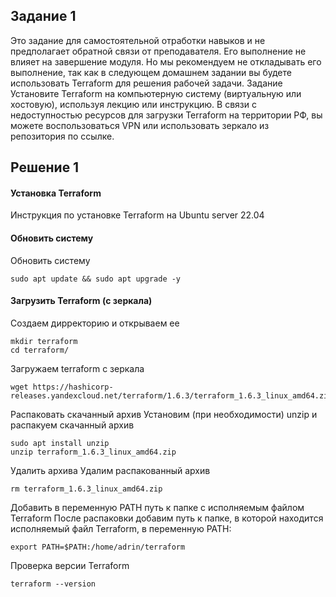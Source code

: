 ## Задание 1
Это задание для самостоятельной отработки навыков и не предполагает обратной связи от преподавателя. Его выполнение не влияет на завершение модуля. Но мы рекомендуем не откладывать его выполнение, так как в следующем домашнем задании вы будете использовать Terraform для решения рабочей задачи.
Задание
Установите Terraform на компьютерную систему (виртуальную или хостовую), используя лекцию или инструкцию.
В связи с недоступностью ресурсов для загрузки Terraform на территории РФ, вы можете воспользоваться VPN или использовать зеркало из репозитория по ссылке.

## Решение 1

#### Установка Terraform
Инструкция по установке Terraform на Ubuntu server 22.04
#### Обновить систему
Обновить систему
```
sudo apt update && sudo apt upgrade -y
```
#### Загрузить Terraform (с зеркала)
Создаем дирректорию и открываем ее
```
mkdir terraform
cd terraform/
```
Загружаем terraform с зеркала
```
wget https://hashicorp-releases.yandexcloud.net/terraform/1.6.3/terraform_1.6.3_linux_amd64.zip
```
Распаковать скачанный архив
Установим (при необходимости) unzip и распакуем скачанный архив
```
sudo apt install unzip
unzip terraform_1.6.3_linux_amd64.zip
```
Удалить архива
Удалим распакованный архив
```
rm terraform_1.6.3_linux_amd64.zip
```
Добавить в переменную PATH путь к папке с исполняемым файлом Terraform
После распаковки добавим путь к папке, в которой находится исполняемый файл Terraform, в переменную PATH:
```
export PATH=$PATH:/home/adrin/terraform
```
Проверка версии Terraform
```
terraform --version
```
